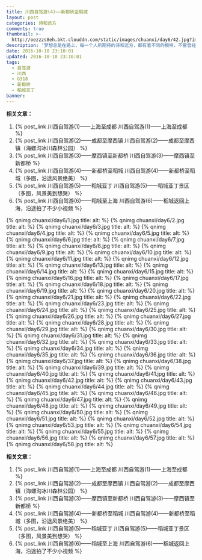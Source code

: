 ```yaml
---
title: 川西自驾游(4)——新都桥至稻城
layout: post
categories: 诗和远方
comments: true
thumbnail: >-
  http://oezzzs8eh.bkt.clouddn.com/static/images/chuanxi/day6/42.jpg?imageView2/2/w/600/
description: '梦想总是在路上，每一个人所期待的诗和远方，都有着不同的模样，不管曾经怎样的心生向往，都不如此刻启程前往；'
date: 2016-10-18 23:10:01
updated: 2016-10-18 23:10:01
tags: 
  - 自驾游
  - 川西
  - G318
  - 新都桥
  - 稻城亚丁
banner:
---
```


**相关文章：**
1. {% post_link 川西自驾游(1)——上海至成都 川西自驾游(1)——上海至成都 %}
2. {% post_link 川西自驾游(2)——成都至摩西镇 川西自驾游(2)——成都至摩西镇（海螺沟冰川森林公园） %}
3. {% post_link 川西自驾游(3)——摩西镇至新都桥 川西自驾游(3)——摩西镇至新都桥 %}
4. {% post_link 川西自驾游(4)——新都桥至稻城 川西自驾游(4)——新都桥至稻城（多图，沿途风景绝美） %}
5. {% post_link 川西自驾游(5)——稻城亚丁 川西自驾游(5)——稻城亚丁景区（多图，风景美到想哭） %}
6. {% post_link 川西自驾游(6)——稻城至上海 川西自驾游(6)——稻城返回上海，沿途拍了不少小视频 %}

{% qnimg chuanxi/day6/1.jpg title: alt: %}
{% qnimg chuanxi/day6/2.jpg title: alt: %}
{% qnimg chuanxi/day6/3.jpg title: alt: %}
{% qnimg chuanxi/day6/4.jpg title: alt: %}
{% qnimg chuanxi/day6/5.jpg title: alt: %}
{% qnimg chuanxi/day6/6.jpg title: alt: %}
{% qnimg chuanxi/day6/7.jpg title: alt: %}
{% qnimg chuanxi/day6/8.jpg title: alt: %}
{% qnimg chuanxi/day6/9.jpg title: alt: %}
{% qnimg chuanxi/day6/10.jpg title: alt: %}
{% qnimg chuanxi/day6/11.jpg title: alt: %}
{% qnimg chuanxi/day6/12.jpg title: alt: %}
{% qnimg chuanxi/day6/13.jpg title: alt: %}
{% qnimg chuanxi/day6/14.jpg title: alt: %}
{% qnimg chuanxi/day6/15.jpg title: alt: %}
{% qnimg chuanxi/day6/16.jpg title: alt: %}
{% qnimg chuanxi/day6/17.jpg title: alt: %}
{% qnimg chuanxi/day6/18.jpg title: alt: %}
{% qnimg chuanxi/day6/19.jpg title: alt: %}
{% qnimg chuanxi/day6/20.jpg title: alt: %}
{% qnimg chuanxi/day6/21.jpg title: alt: %}
{% qnimg chuanxi/day6/22.jpg title: alt: %}
{% qnimg chuanxi/day6/23.jpg title: alt: %}
{% qnimg chuanxi/day6/24.jpg title: alt: %}
{% qnimg chuanxi/day6/25.jpg title: alt: %}
{% qnimg chuanxi/day6/26.jpg title: alt: %}
{% qnimg chuanxi/day6/27.jpg title: alt: %}
{% qnimg chuanxi/day6/28.jpg title: alt: %}
{% qnimg chuanxi/day6/29.jpg title: alt: %}
{% qnimg chuanxi/day6/30.jpg title: alt: %}
{% qnimg chuanxi/day6/31.jpg title: alt: %}
{% qnimg chuanxi/day6/32.jpg title: alt: %}
{% qnimg chuanxi/day6/33.jpg title: alt: %}
{% qnimg chuanxi/day6/34.jpg title: alt: %}
{% qnimg chuanxi/day6/35.jpg title: alt: %}
{% qnimg chuanxi/day6/36.jpg title: alt: %}
{% qnimg chuanxi/day6/37.jpg title: alt: %}
{% qnimg chuanxi/day6/38.jpg title: alt: %}
{% qnimg chuanxi/day6/39.jpg title: alt: %}
{% qnimg chuanxi/day6/40.jpg title: alt: %}
{% qnimg chuanxi/day6/41.jpg title: alt: %}
{% qnimg chuanxi/day6/42.jpg title: alt: %}
{% qnimg chuanxi/day6/43.jpg title: alt: %}
{% qnimg chuanxi/day6/44.jpg title: alt: %}
{% qnimg chuanxi/day6/45.jpg title: alt: %}
{% qnimg chuanxi/day6/46.jpg title: alt: %}
{% qnimg chuanxi/day6/47.jpg title: alt: %}
{% qnimg chuanxi/day6/48.jpg title: alt: %}
{% qnimg chuanxi/day6/49.jpg title: alt: %}
{% qnimg chuanxi/day6/50.jpg title: alt: %}
{% qnimg chuanxi/day6/51.jpg title: alt: %}
{% qnimg chuanxi/day6/52.jpg title: alt: %}
{% qnimg chuanxi/day6/53.jpg title: alt: %}
{% qnimg chuanxi/day6/54.jpg title: alt: %}
{% qnimg chuanxi/day6/55.jpg title: alt: %}
{% qnimg chuanxi/day6/56.jpg title: alt: %}
{% qnimg chuanxi/day6/57.jpg title: alt: %}
{% qnimg chuanxi/day6/58.jpg title: alt: %}

**相关文章：**
1. {% post_link 川西自驾游(1)——上海至成都 川西自驾游(1)——上海至成都 %}
2. {% post_link 川西自驾游(2)——成都至摩西镇 川西自驾游(2)——成都至摩西镇（海螺沟冰川森林公园） %}
3. {% post_link 川西自驾游(3)——摩西镇至新都桥 川西自驾游(3)——摩西镇至新都桥 %}
4. {% post_link 川西自驾游(4)——新都桥至稻城 川西自驾游(4)——新都桥至稻城（多图，沿途风景绝美） %}
5. {% post_link 川西自驾游(5)——稻城亚丁 川西自驾游(5)——稻城亚丁景区（多图，风景美到想哭） %}
6. {% post_link 川西自驾游(6)——稻城至上海 川西自驾游(6)——稻城返回上海，沿途拍了不少小视频 %}